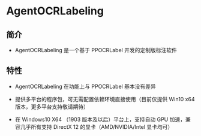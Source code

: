 # AgentOCRLabeling
## 简介
* AgentOCRLabeling 是一个基于 PPOCRLabel 开发的定制版标注软件

## 特性
* AgentOCRLabeling 在功能上与 PPOCRLabel 基本没有差异

* 提供多平台的程序包，可无需配置依赖环境直接使用（目前仅提供 Win10 x64 版本，更多平台支持敬请期待）

* 在 Windows10 X64 （1903 版本及以后）平台上，支持自动 GPU 加速，兼容几乎所有支持 DirectX 12 的显卡（AMD/NVIDIA/Intel 显卡均可）

